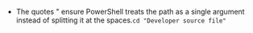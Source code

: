 - The quotes  " ensure PowerShell treats the path as a single argument instead of splitting it at the spaces.`cd "Developer source file"`